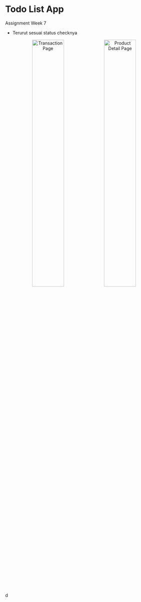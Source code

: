 # Todo List App

Assignment Week 7

- Terurut sesuai status checknya

<p align="center">
  <img src="https://github.com/ardhiancalwa/intern-motion/assets/75600806/dffb524b-ae4a-4337-a4d8-ecb650e4adb9" alt="Transaction Page" style="width:45%;">
  <img src="https://github.com/ardhiancalwa/intern-motion/assets/75600806/a43b918c-5bce-4c0a-a438-d95db9297576" alt="Product Detail Page" style="width:45%;">
</p>d

